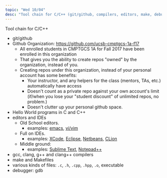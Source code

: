 ```yaml
---
topic: "Wed 10/04"
desc: "Tool chain for C/C++ (git/github, compilers, editors, make, debugger)"
---
```


Tool chain for C/C++

* git/github
* Github Organization: <https://github.com/ucsb-cmptgcs-1a-f17>
    * All enrolled students in CMPTGCS 1A for Fall 2017 have been enrolled in this organization
    * That gives you the ability to create repos "owned" by the organization, instead of you.
    * Creating repos under this organization, instead of your personal account has some benefits:
        * Your instructor, and any helpers for the class (mentors, TAs, etc.) automatically have access
        * Doesn't count as a private repo against your own account's limit (if/when you lose your "student discount" of unlimited repos, no problem.)
        * Doesn't clutter up your personal github space.
* Hello World programs in C and C++
* editors and IDEs
    * Old School editors.  
         * examples: [emacs](https://ucsb-cs16.github.io/topics/emacs/), [vi/vim](https://ucsb-cs16.github.io/topics/vim/)
    * Full on IDEs. 
         * examples: [XCode](https://developer.apple.com/xcode/), [Eclipse](http://www.eclipse.org/), [Netbeans](https://netbeans.org/), [CLion](https://www.jetbrains.com/clion/)
    * Middle ground: 
         * examples: [Sublime Text](https://www.sublimetext.com/), [Notepad++](https://notepad-plus-plus.org/)
* gcc, clang, g++ and clang++ compilers
* make and Makefiles
* various kinds of files: `.c`, `.h`, `.cpp`, `.hpp`, `.o`, executable
* debugger: gdb
